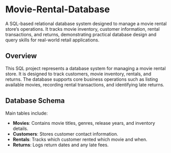# Movie-Rental-Database
A SQL-based relational database system designed to manage a movie rental store’s operations. It tracks movie inventory, customer information, rental transactions, and returns, demonstrating practical database design and query skills for real-world retail applications.

## Overview
This SQL project represents a database system for managing a movie rental store. It is designed to track customers, movie inventory, rentals, and returns. The database supports core business operations such as listing available movies, recording rental transactions, and identifying late returns.

## Database Schema
Main tables include:
- **Movies**: Contains movie titles, genres, release years, and inventory details.
- **Customers**: Stores customer contact information.
- **Rentals**: Tracks which customer rented which movie and when.
- **Returns**: Logs return dates and any late fees.
